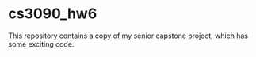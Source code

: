 # cs3090_hw6
This repository contains a copy of my senior capstone project, which has some exciting code.
